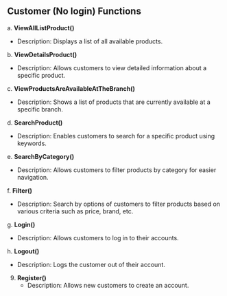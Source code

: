 ## Customer (No login) Functions

a. **ViewAllListProduct()**
   - Description: Displays a list of all available products.
     
b. **ViewDetailsProduct()**
   - Description: Allows customers to view detailed information about a specific product.
     
c. **ViewProductsAreAvailableAtTheBranch()**
   - Description: Shows a list of products that are currently available at a specific branch.
     
d. **SearchProduct()**
   - Description: Enables customers to search for a specific product using keywords.
     
e. **SearchByCategory()**
   - Description: Allows customers to filter products by category for easier navigation.
     
f. **Filter()**
   - Description: Search by options of customers to filter products based on various criteria such as price, brand, etc.
     
g. **Login()**
   - Description: Allows customers to log in to their accounts.
     
h. **Logout()**
   - Description: Logs the customer out of their account.
     
9. **Register()**
   - Description: Allows new customers to create an account.
     

